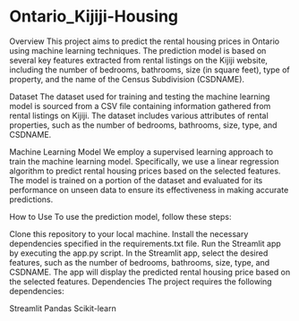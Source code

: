 # Ontario_Kijiji-Housing
Overview
This project aims to predict the rental housing prices in Ontario using machine learning techniques. The prediction model is based on several key features extracted from rental listings on the Kijiji website, including the number of bedrooms, bathrooms, size (in square feet), type of property, and the name of the Census Subdivision (CSDNAME).

Dataset
The dataset used for training and testing the machine learning model is sourced from a CSV file containing information gathered from rental listings on Kijiji. The dataset includes various attributes of rental properties, such as the number of bedrooms, bathrooms, size, type, and CSDNAME.

Machine Learning Model
We employ a supervised learning approach to train the machine learning model. Specifically, we use a linear regression algorithm to predict rental housing prices based on the selected features. The model is trained on a portion of the dataset and evaluated for its performance on unseen data to ensure its effectiveness in making accurate predictions.

How to Use
To use the prediction model, follow these steps:

Clone this repository to your local machine.
Install the necessary dependencies specified in the requirements.txt file.
Run the Streamlit app by executing the app.py script.
In the Streamlit app, select the desired features, such as the number of bedrooms, bathrooms, size, type, and CSDNAME.
The app will display the predicted rental housing price based on the selected features.
Dependencies
The project requires the following dependencies:

Streamlit
Pandas
Scikit-learn
